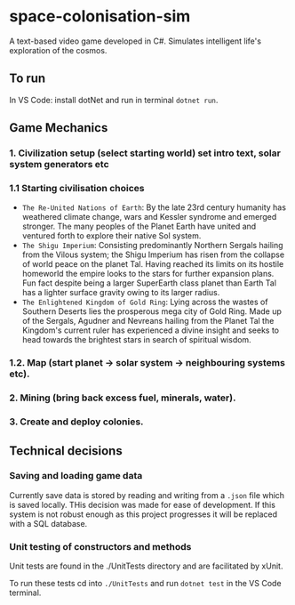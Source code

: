 # space-colonisation-sim
A text-based video game developed in C#. Simulates intelligent life's exploration of the cosmos.

## To run

In VS Code: install dotNet and run in terminal `dotnet run`.

## Game Mechanics

### 1. Civilization setup (select starting world) set intro text, solar system generators etc

### 1.1 Starting civilisation choices
 - `The Re-United Nations of Earth`: By the late 23rd century humanity has weathered climate change, wars and Kessler syndrome and emerged stronger. The many peoples of the Planet Earth have united and ventured forth to explore their native Sol system.
 - `The Shigu Imperium`: Consisting predominantly Northern Sergals hailing from the Vilous system; the Shigu Imperium has risen from the collapse of world peace on the planet Tal. Having reached its limits on its hostile homeworld the empire looks to the stars for further expansion plans. Fun fact despite being a larger SuperEarth class planet than Earth Tal has a lighter surface gravity owing to its larger radius.
 - `The Enlightened Kingdom of Gold Ring`: Lying across the wastes of Southern Deserts lies the prosperous mega city of Gold Ring. Made up of the Sergals, Agudner and Nevreans hailing from the Planet Tal the Kingdom's current ruler has experienced a divine insight and seeks to head towards the brightest stars in search of spiritual wisdom.

### 1.2. Map (start planet -> solar system -> neighbouring systems etc).

### 2. Mining (bring back excess fuel, minerals, water).

### 3. Create and deploy colonies.

## Technical decisions

### Saving and loading game data

Currently save data is stored by reading and writing from a `.json` file which is saved locally. THis decision was made for ease of development. If this system is not robust enough as this project progresses it will be replaced with a SQL database.

### Unit testing of constructors and methods

Unit tests are found in the ./UnitTests directory and are facilitated by xUnit.

To run these tests cd into `./UnitTests` and run `dotnet test` in the VS Code terminal.
